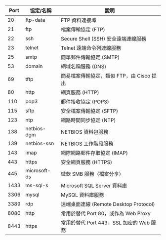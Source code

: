 | Port | 協定/名稱        | 說明                               |
| ---- | ------------ | -------------------------------- |
| 20   | ftp-data     | FTP 資料連接埠                        |
| 21   | ftp          | 檔案傳輸協定 (FTP)                     |
| 22   | ssh          | Secure Shell (SSH) 安全遠端連線服務      |
| 23   | telnet       | Telnet 遠端命令列連線服務                 |
| 25   | smtp         | 簡單郵件傳輸協定 (SMTP)                  |
| 53   | domain       | 網域名稱服務 (DNS)                     |
| 69   | tftp         | 簡易檔案傳輸協定，類似 FTP，由 Cisco 提出       |
| 80   | http         | 網頁服務 (HTTP)                      |
| 110  | pop3         | 郵件接收協定 (POP3)                    |
| 115  | sftp         | 安全檔案傳輸協定 (SFTP)                  |
| 123  | ntp          | 網路時間同步協定 (NTP)                   |
| 138  | netbios-dgm  | NETBIOS 資料包服務                    |
| 139  | netbios-ssn  | NETBIOS 工作階段服務                   |
| 143  | imap         | 網際網路郵件存取協定 (IMAP)                |
| 443  | https        | 安全網頁服務 (HTTPS)                   |
| 445  | microsoft-ds | 微軟 SMB 服務（檔案分享）                  |
| 1433 | ms-sql-s     | Microsoft SQL Server 資料庫         |
| 3306 | mysql        | MySQL 資料庫服務                      |
| 3389 | rdp          | 遠端桌面連線 (Remote Desktop Protocol) |
| 8080 | http         | 常用於替代 Port 80，或作為 Web Proxy      |
| 8443 | https        | 常用於替代 Port 443，SSL 加密的 Web 服務    |

